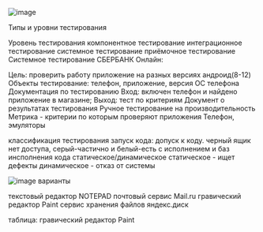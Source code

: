 ![image](https://user-images.githubusercontent.com/112688317/232414891-8504993a-a356-4b6b-b07e-1dfbe1716eb3.png)




Типы и уровни тестирования

Уровень тестирования
компонентное тестирование
интеграционное тестирование
системное тестирование
приёмочное тестирование
Системное тестирование СБЕРБАНК Онлайн:

Цель: проверить работу приложение на разных версиях андроид(8-12)
Объекты тестирование: телефон, приложение, версия ОС телефона
Документация по тестированию
Вход: включен телефон и найдено приложение в магазине; Выход: тест по критериям
Документ о результатах тестирования
Ручное тестирование на производительность
Метрика - критерии по которым проверяют приложения
Телефон, эмуляторы



классификация тестирования
запуск кода: допуск к коду. 
черный ящик нет доступа, серый-частично и белый-есть
с исполнением и баз инсполнения кода
статическое/динамическое
статическое - ищет дефекты
динамическое - отказ от системы


![image](https://user-images.githubusercontent.com/112687883/215058251-ec4499de-1d1b-42eb-8556-d5d719eb8b0f.png)
варианты

текстовый редактор NOTEPAD
почтовый сервис Mail.ru
гравический редактор Paint
сервис хранения файлов яндекс.диск


таблица:
гравический редактор Paint



